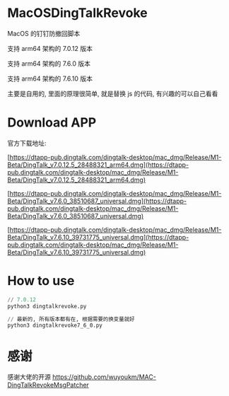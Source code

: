 # MacOSDingTalkRevoke
MacOS 的钉钉防撤回脚本

支持 arm64 架构的 7.0.12 版本

支持 arm64 架构的 7.6.0 版本

支持 arm64 架构的 7.6.10 版本

主要是自用的, 里面的原理很简单, 就是替换 js 的代码, 有兴趣的可以自己看看

# Download APP
官方下载地址:

[https://dtapp-pub.dingtalk.com/dingtalk-desktop/mac_dmg/Release/M1-Beta/DingTalk_v7.0.12.5_28488321_arm64.dmg](https://dtapp-pub.dingtalk.com/dingtalk-desktop/mac_dmg/Release/M1-Beta/DingTalk_v7.0.12.5_28488321_arm64.dmg)

[https://dtapp-pub.dingtalk.com/dingtalk-desktop/mac_dmg/Release/M1-Beta/DingTalk_v7.6.0_38510687_universal.dmg](https://dtapp-pub.dingtalk.com/dingtalk-desktop/mac_dmg/Release/M1-Beta/DingTalk_v7.6.0_38510687_universal.dmg)

[https://dtapp-pub.dingtalk.com/dingtalk-desktop/mac_dmg/Release/M1-Beta/DingTalk_v7.6.10_39731775_universal.dmg](https://dtapp-pub.dingtalk.com/dingtalk-desktop/mac_dmg/Release/M1-Beta/DingTalk_v7.6.10_39731775_universal.dmg)

# How to use

```python
// 7.0.12
python3 dingtalkrevoke.py

// 最新的, 所有版本都有在, 根据需要的换变量就好
python3 dingtalkrevoke7_6_0.py
```

# 感谢

感谢大佬的开源
https://github.com/wuyoukm/MAC-DingTalkRevokeMsgPatcher
